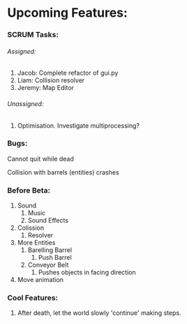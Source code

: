 # Upcoming Features:

### SCRUM Tasks:

###### Assigned:

1. Jacob: Complete refactor of gui.py
2. Liam: Collision resolver
3. Jeremy: Map Editor

###### Unassigned:

1. Optimisation. Investigate multiprocessing?



### Bugs:

Cannot quit while dead

Collision with barrels (entities) crashes



### Before Beta:

1. Sound
   1. Music
   2. Sound Effects
2. Colission
   1. Resolver
3. More Entities
   1. Barelling Barrel
      1. Push Barrel
   2. Conveyor Belt
      1. Pushes objects in facing direction
4. Move animation



### Cool Features:

1. After death, let the world slowly 'continue' making steps.
